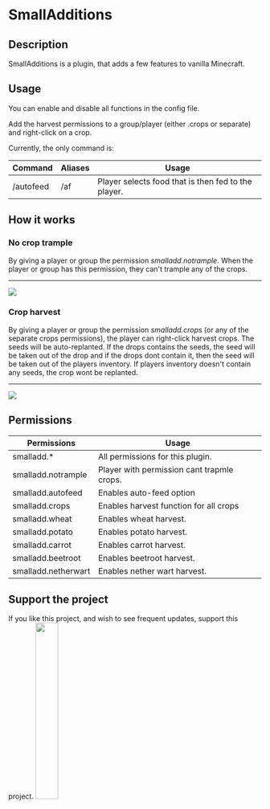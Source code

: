 # SmallAdditions
 
## Description
SmallAdditions is a plugin, that adds a few features to vanilla Minecraft.

## Usage
You can enable and disable all functions in the config file.

Add the harvest permissions to a group/player (either .crops or separate) and right-click on a crop.

Currently, the only command is:

Command | Aliases | Usage
--- | --- | ---
/autofeed <Food option> | /af | Player selects food that is then fed to the player.

## How it works

### No crop trample
By giving a player or group the permission _smalladd.notrample_. When the player or group has this permission, they can't trample any of the crops.

---
![](https://i.imgur.com/qiCk9Ac.gif)

### Crop harvest
By giving a player or group the permission _smalladd.crops_ (or any of the separate crops permissions), the player can right-click harvest crops. The seeds will be auto-replanted. If the drops contains the seeds, the seed will be taken out of the drop and if the drops dont contain it, then the seed will be taken out of the players inventory. If players inventory doesn't contain any seeds, the crop wont be replanted.

---
![](https://i.imgur.com/XU3iQkw.gif)


## Permissions

Permissions | Usage
--- | ---
smalladd.*| All permissions for this plugin.
smalladd.notrample | Player with permission cant trapmle crops.
smalladd.autofeed | Enables auto-feed option
smalladd.crops | Enables harvest function for all crops
smalladd.wheat | Enables wheat harvest.
smalladd.potato | Enables potato harvest.
smalladd.carrot | Enables carrot harvest.
smalladd.beetroot | Enables beetroot harvest.
smalladd.netherwart | Enables nether wart harvest.

## Support the project
If you like this project, and wish to see frequent updates, support this project.
<a href="https://paypal.me/zbe420?locale.x=en_US"><img style="width: 30%; height: 30%;" src="https://raw.githubusercontent.com/stefan-niedermann/paypal-donate-button/master/paypal-donate-button.png?fbclid=IwAR1C58lEX29L-ZlY23vzQcaZBrJnihD9z1B075At7eNiBnaxzT4If08Wung"></img></a>
